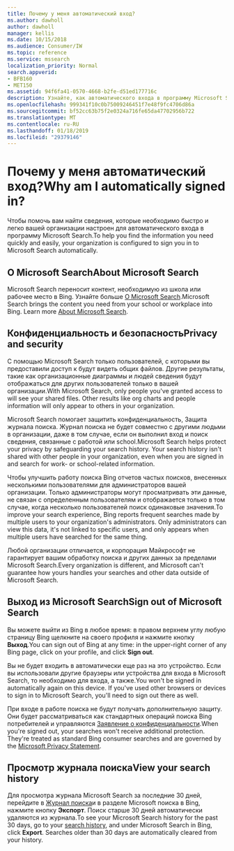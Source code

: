 ```yaml
---
title: Почему у меня автоматический вход?
ms.author: dawholl
author: dawholl
manager: kellis
ms.date: 10/15/2018
ms.audience: Consumer/IW
ms.topic: reference
ms.service: mssearch
localization_priority: Normal
search.appverid:
- BFB160
- MET150
ms.assetid: 94f6fa41-0570-4668-b2fe-d51ed177716c
description: Узнайте, как автоматического входа в программу Microsoft Search можно позволяет быстро и легко находить результатов рабочих
ms.openlocfilehash: 999341f10c0b75009246451f7e48f9fc4706d86a
ms.sourcegitcommit: bf52cc63b75f2e0324a716fe65da47702956b722
ms.translationtype: MT
ms.contentlocale: ru-RU
ms.lasthandoff: 01/18/2019
ms.locfileid: "29379146"
---
```

# <a name="why-am-i-automatically-signed-in"></a><span data-ttu-id="710c7-103">Почему у меня автоматический вход?</span><span class="sxs-lookup"><span data-stu-id="710c7-103">Why am I automatically signed in?</span></span>

<span data-ttu-id="710c7-104">Чтобы помочь вам найти сведения, которые необходимо быстро и легко вашей организации настроен для автоматического входа в программу Microsoft Search.</span><span class="sxs-lookup"><span data-stu-id="710c7-104">To help you find the information you need quickly and easily, your organization is configured to sign you in to Microsoft Search automatically.</span></span>
  
## <a name="about-microsoft-search"></a><span data-ttu-id="710c7-105">О Microsoft Search</span><span class="sxs-lookup"><span data-stu-id="710c7-105">About Microsoft Search</span></span>

<span data-ttu-id="710c7-p101">Microsoft Search переносит контент, необходимую из школа или рабочее место в Bing. Узнайте больше [О Microsoft Search](about-microsoft-search.md).</span><span class="sxs-lookup"><span data-stu-id="710c7-p101">Microsoft Search brings the content you need from your school or workplace into Bing. Learn more [About Microsoft Search](about-microsoft-search.md).</span></span>
  
## <a name="privacy-and-security"></a><span data-ttu-id="710c7-108">Конфиденциальность и безопасность</span><span class="sxs-lookup"><span data-stu-id="710c7-108">Privacy and security</span></span>

<span data-ttu-id="710c7-p102">С помощью Microsoft Search только пользователей, с которыми вы предоставили доступ к будут видеть общих файлов. Другие результаты, такие как организационные диаграммы и людей сведения будут отображаться для других пользователей только в вашей организации.</span><span class="sxs-lookup"><span data-stu-id="710c7-p102">With Microsoft Search, only people you've granted access to will see your shared files. Other results like org charts and people information will only appear to others in your organization.</span></span>
  
<span data-ttu-id="710c7-p103">Microsoft Search помогает защитить конфиденциальность, Защита журнала поиска. Журнал поиска не будет совместно с другими людьми в организации, даже в том случае, если он выполнил вход и поиск сведения, связанные с работой или school.</span><span class="sxs-lookup"><span data-stu-id="710c7-p103">Microsoft Search helps protect your privacy by safeguarding your search history. Your search history isn't shared with other people in your organization, even when you are signed in and search for work- or school-related information.</span></span>
  
<span data-ttu-id="710c7-p104">Чтобы улучшить работу поиска Bing отчетов частых поисков, внесенных несколькими пользователями для администраторов вашей организации. Только администраторы могут просматривать эти данные, не связан с определенным пользователям и отображается только в том случае, когда несколько пользователей поиск одинаковые значения.</span><span class="sxs-lookup"><span data-stu-id="710c7-p104">To improve your search experience, Bing reports frequent searches made by multiple users to your organization's administrators. Only administrators can view this data, it's not linked to specific users, and only appears when multiple users have searched for the same thing.</span></span>
  
<span data-ttu-id="710c7-115">Любой организации отличается, и корпорация Майкрософт не гарантирует вашим обработку поиска и других данных за пределами Microsoft Search.</span><span class="sxs-lookup"><span data-stu-id="710c7-115">Every organization is different, and Microsoft can't guarantee how yours handles your searches and other data outside of Microsoft Search.</span></span>
  
## <a name="sign-out-of-microsoft-search"></a><span data-ttu-id="710c7-116">Выход из Microsoft Search</span><span class="sxs-lookup"><span data-stu-id="710c7-116">Sign out of Microsoft Search</span></span>

<span data-ttu-id="710c7-117">Вы можете выйти из Bing в любое время: в правом верхнем углу любую страницу Bing щелкните на своего профиля и нажмите кнопку **Выход**.</span><span class="sxs-lookup"><span data-stu-id="710c7-117">You can sign out of Bing at any time: in the upper-right corner of any Bing page, click on your profile, and click **Sign out**.</span></span>
  
<span data-ttu-id="710c7-p105">Вы не будет входить в автоматически еще раз на это устройство. Если вы использовали другие браузеры или устройства для входа в Microsoft Search, то необходимо для входа, а также.</span><span class="sxs-lookup"><span data-stu-id="710c7-p105">You won't be signed in automatically again on this device. If you've used other browsers or devices to sign in to Microsoft Search, you'll need to sign out there as well.</span></span> 
  
<span data-ttu-id="710c7-p106">При входе в работе поиска не будут получать дополнительную защиту. Они будет рассматриваться как стандартных операций поиска Bing потребителей и управляются [Заявление о конфиденциальности](https://privacy.microsoft.com/en-us/privacystatement).</span><span class="sxs-lookup"><span data-stu-id="710c7-p106">When you're signed out, your searches won't receive additional protection. They're treated as standard Bing consumer searches and are governed by the [Microsoft Privacy Statement](https://privacy.microsoft.com/en-us/privacystatement).</span></span>
  
## <a name="view-your-search-history"></a><span data-ttu-id="710c7-122">Просмотр журнала поиска</span><span class="sxs-lookup"><span data-stu-id="710c7-122">View your search history</span></span>

<span data-ttu-id="710c7-p107">Для просмотра журнала Microsoft Search за последние 30 дней, перейдите в [Журнал поиска](https://ssl.bing.com/profile/history)и в разделе Microsoft поиска в Bing, нажмите кнопку **Экспорт**. Поиск старше 30 дней автоматически удаляются из журнала.</span><span class="sxs-lookup"><span data-stu-id="710c7-p107">To see your Microsoft Search history for the past 30 days, go to your [search history](https://ssl.bing.com/profile/history), and under Microsoft Search in Bing, click **Export**. Searches older than 30 days are automatically cleared from your history.</span></span>

  

